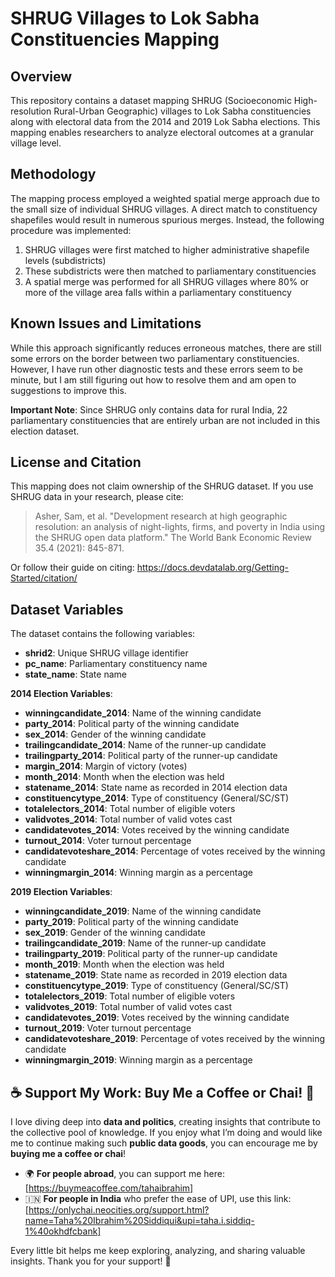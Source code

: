 # SHRUG Villages to Lok Sabha Constituencies Mapping

## Overview

This repository contains a dataset mapping SHRUG (Socioeconomic High-resolution Rural-Urban Geographic) villages to Lok Sabha constituencies along with electoral data from the 2014 and 2019 Lok Sabha elections. This mapping enables researchers to analyze electoral outcomes at a granular village level.

## Methodology

The mapping process employed a weighted spatial merge approach due to the small size of individual SHRUG villages. A direct match to constituency shapefiles would result in numerous spurious merges. Instead, the following procedure was implemented:

1. SHRUG villages were first matched to higher administrative shapefile levels (subdistricts)
2. These subdistricts were then matched to parliamentary constituencies
3. A spatial merge was performed for all SHRUG villages where 80% or more of the village area falls within a parliamentary constituency

## Known Issues and Limitations

While this approach significantly reduces erroneous matches, there are still some errors on the border between two parliamentary constituencies. However, I have run other diagnostic tests and these errors seem to be minute, but I am still figuring out how to resolve them and am open to suggestions to improve this.

**Important Note**: Since SHRUG only contains data for rural India, 22 parliamentary constituencies that are entirely urban are not included in this election dataset.

## License and Citation

This mapping does not claim ownership of the SHRUG dataset. If you use SHRUG data in your research, please cite:

> Asher, Sam, et al. "Development research at high geographic resolution: an analysis of night-lights, firms, and poverty in India using the SHRUG open data platform." The World Bank Economic Review 35.4 (2021): 845-871.

Or follow their guide on citing: https://docs.devdatalab.org/Getting-Started/citation/

## Dataset Variables

The dataset contains the following variables:

* **shrid2**: Unique SHRUG village identifier
* **pc_name**: Parliamentary constituency name
* **state_name**: State name

**2014 Election Variables**:
* **winningcandidate_2014**: Name of the winning candidate
* **party_2014**: Political party of the winning candidate
* **sex_2014**: Gender of the winning candidate
* **trailingcandidate_2014**: Name of the runner-up candidate
* **trailingparty_2014**: Political party of the runner-up candidate
* **margin_2014**: Margin of victory (votes)
* **month_2014**: Month when the election was held
* **statename_2014**: State name as recorded in 2014 election data
* **constituencytype_2014**: Type of constituency (General/SC/ST)
* **totalelectors_2014**: Total number of eligible voters
* **validvotes_2014**: Total number of valid votes cast
* **candidatevotes_2014**: Votes received by the winning candidate
* **turnout_2014**: Voter turnout percentage
* **candidatevoteshare_2014**: Percentage of votes received by the winning candidate
* **winningmargin_2014**: Winning margin as a percentage

**2019 Election Variables**:
* **winningcandidate_2019**: Name of the winning candidate
* **party_2019**: Political party of the winning candidate
* **sex_2019**: Gender of the winning candidate
* **trailingcandidate_2019**: Name of the runner-up candidate
* **trailingparty_2019**: Political party of the runner-up candidate
* **month_2019**: Month when the election was held
* **statename_2019**: State name as recorded in 2019 election data
* **constituencytype_2019**: Type of constituency (General/SC/ST)
* **totalelectors_2019**: Total number of eligible voters
* **validvotes_2019**: Total number of valid votes cast
* **candidatevotes_2019**: Votes received by the winning candidate
* **turnout_2019**: Voter turnout percentage
* **candidatevoteshare_2019**: Percentage of votes received by the winning candidate
* **winningmargin_2019**: Winning margin as a percentage

## ☕ Support My Work: Buy Me a Coffee or Chai! 🍵  

I love diving deep into **data and politics**, creating insights that contribute to the collective pool of knowledge. If you enjoy what I’m doing and would like me to continue making such **public data goods**, you can encourage me by **buying me a coffee or chai**!  

- 🌍 **For people abroad**, you can support me here: [https://buymeacoffee.com/tahaibrahim]  
- 🇮🇳 **For people in India** who prefer the ease of UPI, use this link: [https://onlychai.neocities.org/support.html?name=Taha%20Ibrahim%20Siddiqui&upi=taha.i.siddiq-1%40okhdfcbank]  

Every little bit helps me keep exploring, analyzing, and sharing valuable insights. Thank you for your support! 🚀  


